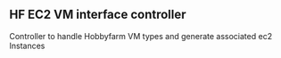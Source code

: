 ## HF EC2 VM interface controller

Controller to handle Hobbyfarm VM types and generate associated ec2 Instances


